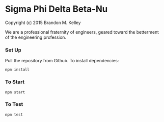 # Sigma Phi Delta Beta-Nu #
Copyright (c) 2015 Brandon M. Kelley

We are a professional fraternity of engineers, geared toward the betterment of the engineering profession.

### Set Up ###
Pull the repository from Github.
To install dependencies:
```
npm install
```

### To Start ###
```
npm start
```

### To Test ###
```
npm test
```
